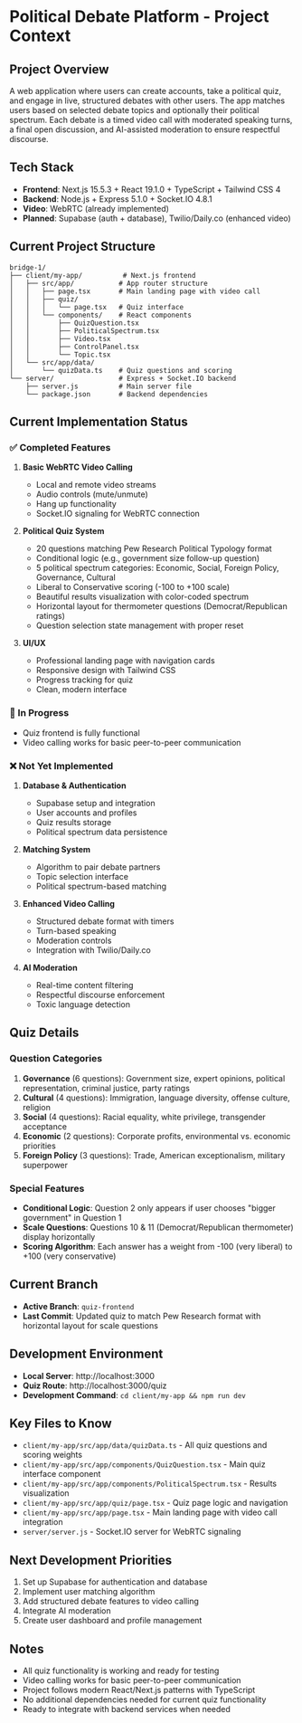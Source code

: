 # Political Debate Platform - Project Context

## Project Overview
A web application where users can create accounts, take a political quiz, and engage in live, structured debates with other users. The app matches users based on selected debate topics and optionally their political spectrum. Each debate is a timed video call with moderated speaking turns, a final open discussion, and AI-assisted moderation to ensure respectful discourse.

## Tech Stack
- **Frontend**: Next.js 15.5.3 + React 19.1.0 + TypeScript + Tailwind CSS 4
- **Backend**: Node.js + Express 5.1.0 + Socket.IO 4.8.1
- **Video**: WebRTC (already implemented)
- **Planned**: Supabase (auth + database), Twilio/Daily.co (enhanced video)

## Current Project Structure
```
bridge-1/
├── client/my-app/          # Next.js frontend
│   ├── src/app/           # App router structure
│   │   ├── page.tsx       # Main landing page with video call
│   │   ├── quiz/
│   │   │   └── page.tsx   # Quiz interface
│   │   └── components/    # React components
│   │       ├── QuizQuestion.tsx
│   │       ├── PoliticalSpectrum.tsx
│   │       ├── Video.tsx
│   │       ├── ControlPanel.tsx
│   │       └── Topic.tsx
│   └── src/app/data/
│       └── quizData.ts    # Quiz questions and scoring
└── server/                # Express + Socket.IO backend
    ├── server.js          # Main server file
    └── package.json       # Backend dependencies
```

## Current Implementation Status

### ✅ Completed Features
1. **Basic WebRTC Video Calling**
   - Local and remote video streams
   - Audio controls (mute/unmute)
   - Hang up functionality
   - Socket.IO signaling for WebRTC connection

2. **Political Quiz System**
   - 20 questions matching Pew Research Political Typology format
   - Conditional logic (e.g., government size follow-up question)
   - 5 political spectrum categories: Economic, Social, Foreign Policy, Governance, Cultural
   - Liberal to Conservative scoring (-100 to +100 scale)
   - Beautiful results visualization with color-coded spectrum
   - Horizontal layout for thermometer questions (Democrat/Republican ratings)
   - Question selection state management with proper reset

3. **UI/UX**
   - Professional landing page with navigation cards
   - Responsive design with Tailwind CSS
   - Progress tracking for quiz
   - Clean, modern interface

### 🔄 In Progress
- Quiz frontend is fully functional
- Video calling works for basic peer-to-peer communication

### ❌ Not Yet Implemented
1. **Database & Authentication**
   - Supabase setup and integration
   - User accounts and profiles
   - Quiz results storage
   - Political spectrum data persistence

2. **Matching System**
   - Algorithm to pair debate partners
   - Topic selection interface
   - Political spectrum-based matching

3. **Enhanced Video Calling**
   - Structured debate format with timers
   - Turn-based speaking
   - Moderation controls
   - Integration with Twilio/Daily.co

4. **AI Moderation**
   - Real-time content filtering
   - Respectful discourse enforcement
   - Toxic language detection

## Quiz Details

### Question Categories
1. **Governance** (6 questions): Government size, expert opinions, political representation, criminal justice, party ratings
2. **Cultural** (4 questions): Immigration, language diversity, offense culture, religion
3. **Social** (4 questions): Racial equality, white privilege, transgender acceptance
4. **Economic** (2 questions): Corporate profits, environmental vs. economic priorities
5. **Foreign Policy** (3 questions): Trade, American exceptionalism, military superpower

### Special Features
- **Conditional Logic**: Question 2 only appears if user chooses "bigger government" in Question 1
- **Scale Questions**: Questions 10 & 11 (Democrat/Republican thermometer) display horizontally
- **Scoring Algorithm**: Each answer has a weight from -100 (very liberal) to +100 (very conservative)

## Current Branch
- **Active Branch**: `quiz-frontend`
- **Last Commit**: Updated quiz to match Pew Research format with horizontal layout for scale questions

## Development Environment
- **Local Server**: http://localhost:3000
- **Quiz Route**: http://localhost:3000/quiz
- **Development Command**: `cd client/my-app && npm run dev`

## Key Files to Know
- `client/my-app/src/app/data/quizData.ts` - All quiz questions and scoring weights
- `client/my-app/src/app/components/QuizQuestion.tsx` - Main quiz interface component
- `client/my-app/src/app/components/PoliticalSpectrum.tsx` - Results visualization
- `client/my-app/src/app/quiz/page.tsx` - Quiz page logic and navigation
- `client/my-app/src/app/page.tsx` - Main landing page with video call integration
- `server/server.js` - Socket.IO server for WebRTC signaling

## Next Development Priorities
1. Set up Supabase for authentication and database
2. Implement user matching algorithm
3. Add structured debate features to video calling
4. Integrate AI moderation
5. Create user dashboard and profile management

## Notes
- All quiz functionality is working and ready for testing
- Video calling works for basic peer-to-peer communication
- Project follows modern React/Next.js patterns with TypeScript
- No additional dependencies needed for current quiz functionality
- Ready to integrate with backend services when needed

